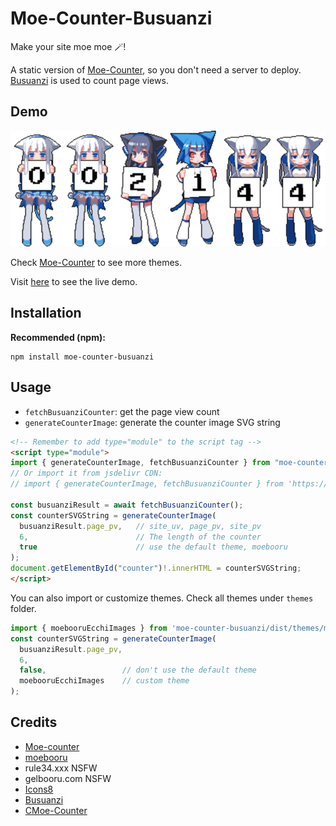 # Moe-Counter-Busuanzi

Make your site moe moe 🪄!

A static version of [Moe-Counter](https://github.com/journey-ad/Moe-counter), so you don't need a server to deploy. [Busuanzi](https://busuanzi.ibruce.info/) is used to count page views.

## Demo

![](./assets/image.svg)

Check [Moe-Counter](https://github.com/journey-ad/Moe-counter) to see more themes.

Visit [here](https://liuly.moe) to see the live demo.

## Installation

**Recommended (npm):**

```shell
npm install moe-counter-busuanzi
```

## Usage

- `fetchBusuanziCounter`: get the page view count
- `generateCounterImage`: generate the counter image SVG string

```HTML
<!-- Remember to add type="module" to the script tag -->
<script type="module">
import { generateCounterImage, fetchBusuanziCounter } from "moe-counter-busuanzi";
// Or import it from jsdelivr CDN:
// import { generateCounterImage, fetchBusuanziCounter } from 'https://cdn.jsdelivr.net/npm/moe-counter-busuanzi@2'

const busuanziResult = await fetchBusuanziCounter();
const counterSVGString = generateCounterImage(
  busuanziResult.page_pv,   // site_uv, page_pv, site_pv
  6,                        // The length of the counter
  true                      // use the default theme, moebooru
);
document.getElementById("counter")!.innerHTML = counterSVGString;
</script>
```

You can also import or customize themes. Check all themes under `themes` folder.

```TypeScript
import { moebooruEcchiImages } from 'moe-counter-busuanzi/dist/themes/mbh.js'
const counterSVGString = generateCounterImage(
  busuanziResult.page_pv,
  6,
  false,                 // don't use the default theme
  moebooruEcchiImages    // custom theme
);
```

## Credits

- [Moe-counter](https://github.com/journey-ad/Moe-counter)
- [moebooru](https://github.com/moebooru/moebooru)
- rule34.xxx NSFW
- gelbooru.com NSFW
- [Icons8](https://icons8.com/icons/set/star)
- [Busuanzi](https://busuanzi.ibruce.info/)
- [CMoe-Counter](https://github.com/fumiama/CMoe-Counter)

